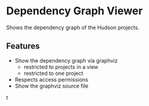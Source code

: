 Dependency Graph Viewer
=======================

Shows the dependency graph of the Hudson projects.

Features
--------
- Show the dependency graph via graphviz
    - restricted to projects in a view
    - restricted to one project
- Respects access permissions
- Show the graphviz source file

t

